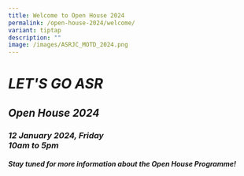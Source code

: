 ```yaml
---
title: Welcome to Open House 2024
permalink: /open-house-2024/welcome/
variant: tiptap
description: ""
image: /images/ASRJC_MOTD_2024.png
---
```

<h1><strong><em>LET'S GO ASR</em></strong></h1><h2><strong><em>Open House 2024</em></strong></h2><h3><strong><em>12 January 2024, Friday</em></strong><br><strong><em>10am to 5pm</em></strong></h3><h4><strong><em>Stay tuned for more information about the Open House Programme!</em></strong></h4><h4></h4><h4></h4><p></p>